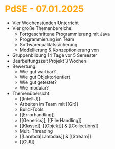 # <font color = "orange">PdSE - 07.01.2025</font>
- Vier Wochenstunden Unterricht
- Vier große Themenbereiche:
	- Fortgeschrittene Programmierung mit Java
	- Programmierung im Team
	- Softwarequalitätssicherung
	- Modellierung & Konzeptionierung von 
- Gruppenbildung 14 Tage vor 5 Semester
- Bearbeitungszeit Projekt 3 Wochen
- Bewertung:
	- Wie gut wartbar?
	- Wie gut Objektorientiert
	- Wie gut getestet?
	- Wie modular?
- Themenübersicht:
	- [[IntelliJ]]
	- Arbeiten im Team mit [[Git]]
	- Build-Tools
	- [[Errorhandling]]
	- [[Generics]], [[File Handling]]
	- [[Klasse]], [[Objekt]] & [[Collections]]
	- Multi Threading
	- [[Lambda|Lambdas]] & [[Stream]]
	- [[GUI]]